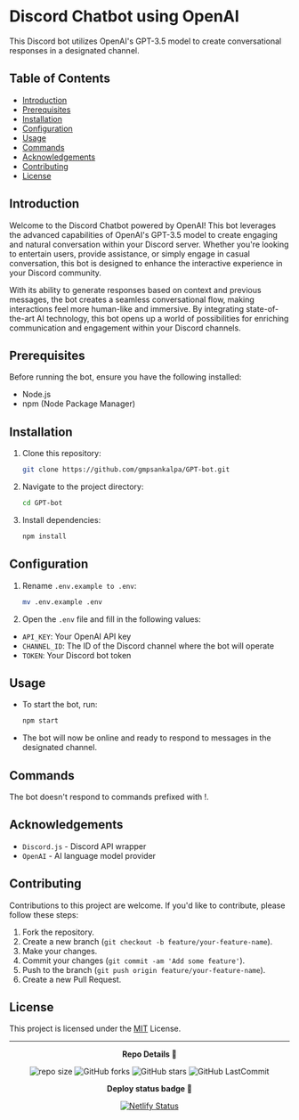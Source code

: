 # Discord Chatbot using OpenAI

This Discord bot utilizes OpenAI's GPT-3.5 model to create conversational responses in a designated channel.

## Table of Contents

- [Introduction](#introduction)
- [Prerequisites](#prerequisites)
- [Installation](#installation)
- [Configuration](#configuration)
- [Usage](#usage)
- [Commands](#commands)
- [Acknowledgements](#acknowledgements)
- [Contributing](#contributing)
- [License](#license)

## Introduction

Welcome to the Discord Chatbot powered by OpenAI! This bot leverages the advanced capabilities of OpenAI's GPT-3.5 model to create engaging and natural conversation within your Discord server. Whether you're looking to entertain users, provide assistance, or simply engage in casual conversation, this bot is designed to enhance the interactive experience in your Discord community.

With its ability to generate responses based on context and previous messages, the bot creates a seamless conversational flow, making interactions feel more human-like and immersive. By integrating state-of-the-art AI technology, this bot opens up a world of possibilities for enriching communication and engagement within your Discord channels.

## Prerequisites

Before running the bot, ensure you have the following installed:

- Node.js
- npm (Node Package Manager)

## Installation

1. Clone this repository:
    ```bash
    git clone https://github.com/gmpsankalpa/GPT-bot.git

2. Navigate to the project directory:
    ```bash
    cd GPT-bot

3. Install dependencies:
    ```bash
    npm install

## Configuration

1. Rename `.env.example to .env`:
    ```bash
    mv .env.example .env

2. Open the `.env` file and fill in the following values:
- `API_KEY`: Your OpenAI API key
- `CHANNEL_ID`: The ID of the Discord channel where the bot will operate
- `TOKEN`: Your Discord bot token

## Usage

- To start the bot, run:
    ```bash
    npm start

- The bot will now be online and ready to respond to messages in the designated channel.

## Commands

The bot doesn't respond to commands prefixed with !.

## Acknowledgements

- `Discord.js` - Discord API wrapper
- `OpenAI` - AI language model provider

## Contributing

Contributions to this project are welcome. If you'd like to contribute, please follow these steps:

1. Fork the repository.
2. Create a new branch (`git checkout -b feature/your-feature-name`).
3. Make your changes.
4. Commit your changes (`git commit -am 'Add some feature'`).
5. Push to the branch (`git push origin feature/your-feature-name`).
6. Create a new Pull Request.

## License

This project is licensed under the [MIT](LICENSE) License.

---

<p align="center">
<b>
  Repo Details 🤙
</b>
</p>

<div align="center">

   ![repo size](https://img.shields.io/github/repo-size/gmpsankalpa/GPT-bot?label=Repo%20Size&style=for-the-badge&labelColor=black&color=20bf6b)
   ![GitHub forks](https://img.shields.io/github/forks/gmpsankalpa/GPT-bot?&labelColor=black&color=0fb9b1&style=for-the-badge)
   ![GitHub stars](https://img.shields.io/github/stars/gmpsankalpa/GPT-bot?&labelColor=black&color=f7b731&style=for-the-badge)
   ![GitHub LastCommit](https://img.shields.io/github/last-commit/gmpsankalpa/GPT-bot?logo=github&labelColor=black&color=d1d8e0&style=for-the-badge)

</div>

<p align="center">
<b>
  Deploy status badge 🤖
</b>
</p>  

<div align="center">
   
   [![Netlify Status](https://api.netlify.com/api/v1/badges/f8c54f31-10f6-42a4-80e6-342090a3c60e/deploy-status)](https://app.netlify.com/sites/gmp-GPT-bot/deploys)
</div>